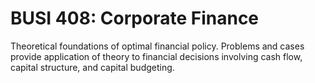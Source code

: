 # BUSI 408: Corporate Finance

Theoretical foundations of optimal financial policy. Problems and cases provide application of theory to financial decisions involving cash flow, capital structure, and capital budgeting.